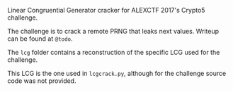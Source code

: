 Linear Congruential Generator cracker for ALEXCTF 2017's Crypto5 challenge.

The challenge is to crack a remote PRNG that leaks next values.
Writeup can be found at `@todo`.

The `lcg` folder contains a reconstruction of the specific LCG used for the challenge.

This LCG is the one used in `lcgcrack.py`, although for the challenge source code was not provided.

